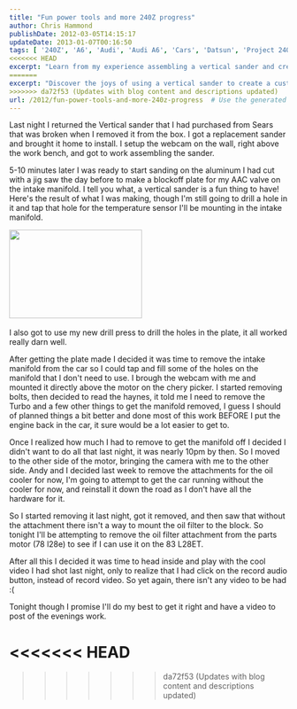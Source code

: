 ```yaml
---
title: "Fun power tools and more 240Z progress"
author: Chris Hammond
publishDate: 2012-03-05T14:15:17
updateDate: 2013-01-07T00:16:50
tags: [ '240Z', 'A6', 'Audi', 'Audi A6', 'Cars', 'Datsun', 'Project 240Z', 'Project240z', 'Project240Zcom', 'Quattro' ]
<<<<<<< HEAD
excerpt: "Learn from my experience assembling a vertical sander and creating an aluminium blockoff plate. Catch a peek into the intricacies of motor assembly tasks!"
=======
excerpt: "Discover the joys of using a vertical sander to create a custom blockoff plate for your car's intake manifold in this DIY project."
>>>>>>> da72f53 (Updates with blog content and descriptions updated)
url: /2012/fun-power-tools-and-more-240z-progress  # Use the generated URL with year
---
```

<p>Last night I returned the Vertical sander that I had purchased from Sears that was broken when I removed it from the box. I got a replacement sander and brought it home to install. I setup the webcam on the wall, right above the work bench, and got to work assembling the sander.</p> <p>5-10 minutes later I was ready to start sanding on the aluminum I had cut with a jig saw the day before to make a blockoff plate for my AAC valve on the intake manifold. I tell you what, a vertical sander is a fun thing to have! Here's the result of what I was making, though I'm still going to drill a hole in it and tap that hole for the temperature sensor I'll be mounting in the intake manifold.</p> <p><a href="https://www.flickr.com/photos/chammond/543370746/"><img height="160" alt="" src="https://farm2.static.flickr.com/1239/543370746_70f8e4f746_m.jpg" width="240" /></a>&nbsp;</p> <p>I also got to use my new drill press to drill the holes in the plate, it all worked really darn well.</p> <p>After getting the plate made I decided it was time to remove the intake manifold from the car so I could tap and fill some of the holes on the manifold that I don't need to use. I brough the webcam with me and mounted it directly above the motor on the chery picker. I started removing bolts, then decided to read the haynes, it told me I need to remove the Turbo and a few other things to get the manifold removed, I guess I should of planned things a bit better and done most of this work BEFORE I put the engine back in the car, it sure would be a lot easier to get to.</p> <p>Once I realized how much I had to remove to get the manifold off I decided I didn't want to do all that last night, it was nearly 10pm by then. So I moved to the other side of the motor, bringing the camera with me to the other side. Andy and I decided last week to remove the attachments for the oil cooler for now, I'm going to attempt to get the car running without the cooler for now, and reinstall it down the road as I don't have all the hardware for it.</p> <p>So I started removing it last night, got it removed, and then saw that without the attachment there isn't a way to mount the oil filter to the block. So tonight I'll be attempting to remove the oil filter attachment from the parts motor (78 l28e) to see if I can use it on the 83 L28ET.</p> <p>After all this I decided it was time to head inside and play with the cool video I had shot last night, only to realize that I had click on the record audio button, instead of record video. So yet again, there isn't any video to be had :(</p> <p>Tonight though I promise I'll do my best to get it right and have a video to post of the evenings work.</p>

<<<<<<< HEAD
=======


>>>>>>> da72f53 (Updates with blog content and descriptions updated)
